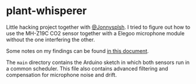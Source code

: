 # plant-whisperer

Little hacking project together with [@Jonnysplsh](https://github.com/Jonnysplsh). I tried to figure out how to use the MH-Z19C CO2 sensor together with a Elegoo microphone module without the one interfering the other.

Some notes on my findings can be found [in this document](https://www.notion.so/Investigation-on-Plant-Whisperer-sensor-issues-8aec2f37122c421aad824b1a2a6fca39).

The `main` directory contains the Arduino sketch in which both sensors run in a common scheduler. This file also contains advanced filtering and compensation for microphone noise and drift.
